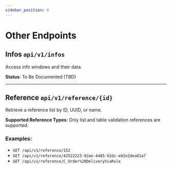```yaml
---
sidebar_position: 8
---
```


# Other Endpoints

## Infos `api/v1/infos`

Access info windows and their data.

**Status**: To Be Documented (TBD)

---

## Reference `api/v1/reference/{id}`

Retrieve a reference list by ID, UUID, or name.

**Supported Reference Types**: Only list and table validation references are supported.

### Examples:

- `GET /api/v1/reference/152`
- `GET /api/v1/reference/42522223-92ae-4405-92dc-e02e2dea61a7`
- `GET /api/v1/reference/C_Order%20DeliveryViaRule`